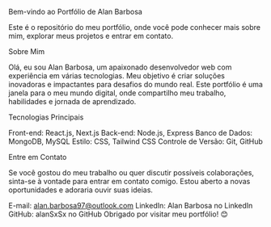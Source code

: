 Bem-vindo ao Portfólio de Alan Barbosa

Este é o repositório do meu portfólio, onde você pode conhecer mais sobre mim, explorar meus projetos e entrar em contato.

Sobre Mim

Olá, eu sou Alan Barbosa, um apaixonado desenvolvedor web com experiência em várias tecnologias. Meu objetivo é criar soluções inovadoras e impactantes para desafios do mundo real. Este portfólio é uma janela para o meu mundo digital, onde compartilho meu trabalho, habilidades e jornada de aprendizado.

Tecnologias Principais

Front-end: React.js, Next.js
Back-end: Node.js, Express
Banco de Dados: MongoDB, MySQL
Estilo: CSS, Tailwind CSS
Controle de Versão: Git, GitHub

Entre em Contato

Se você gostou do meu trabalho ou quer discutir possíveis colaborações, sinta-se à vontade para entrar em contato comigo. Estou aberto a novas oportunidades e adoraria ouvir suas ideias.

E-mail: alan.barbosa97@outlook.com
LinkedIn: Alan Barbosa no LinkedIn
GitHub: alanSxSx no GitHub
Obrigado por visitar meu portfólio! 😊
